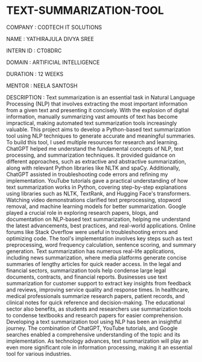 # TEXT-SUMMARIZATION-TOOL

COMPANY : CODTECH IT SOLUTIONS

NAME : YATHIRAJULA DIVYA SREE

INTERN ID : CT08DRC

DOMAIN : ARTIFICIAL INTELLIGENCE

DURATION : 12 WEEKS

MENTOR : NEELA SANTOSH

DESCRIPTION : Text summarization is an essential task in Natural Language Processing (NLP) that involves extracting the most important information from a given text and presenting it concisely. With the explosion of digital information, manually summarizing vast amounts of text has become impractical, making automated text summarization tools increasingly valuable. This project aims to develop a Python-based text summarization tool using NLP techniques to generate accurate and meaningful summaries. To build this tool, I used multiple resources for research and learning. ChatGPT helped me understand the fundamental concepts of NLP, text processing, and summarization techniques. It provided guidance on different approaches, such as extractive and abstractive summarization, along with relevant Python libraries like NLTK and spaCy. Additionally, ChatGPT assisted in troubleshooting code errors and refining my implementation. YouTube tutorials gave a practical understanding of how text summarization works in Python, covering step-by-step explanations using libraries such as NLTK, TextRank, and Hugging Face's transformers. Watching video demonstrations clarified text preprocessing, stopword removal, and machine learning models for better summarization. Google played a crucial role in exploring research papers, blogs, and documentation on NLP-based text summarization, helping me understand the latest advancements, best practices, and real-world applications. Online forums like Stack Overflow were useful in troubleshooting errors and optimizing code. The tool's implementation involves key steps such as text preprocessing, word frequency calculation, sentence scoring, and summary generation. Text summarization has numerous real-life applications, including news summarization, where media platforms generate concise summaries of lengthy articles for quick reader access. In the legal and financial sectors, summarization tools help condense large legal documents, contracts, and financial reports. Businesses use text summarization for customer support to extract key insights from feedback and reviews, improving service quality and response times. In healthcare, medical professionals summarize research papers, patient records, and clinical notes for quick reference and decision-making. The educational sector also benefits, as students and researchers use summarization tools to condense textbooks and research papers for easier comprehension. Developing a text summarization tool using NLP has been an insightful journey. The combination of ChatGPT, YouTube tutorials, and Google searches enabled a comprehensive understanding of the topic and its implementation. As technology advances, text summarization will play an even more significant role in information processing, making it an essential tool for various industries.

